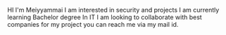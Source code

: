 
HI I'm Meiyyammai
I am interested in security and projects
I am currently learning Bachelor degree In IT
I am looking to collaborate with best companies for my project
you can reach me via my mail id.
